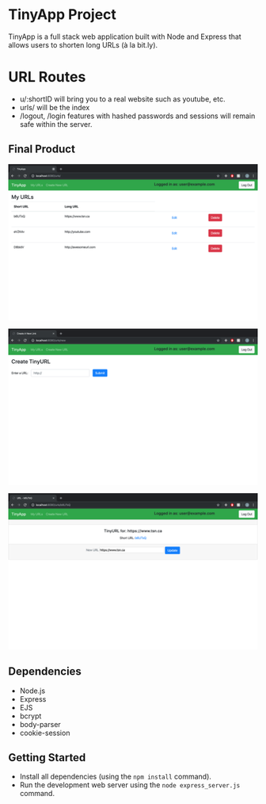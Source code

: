 # TinyApp Project

TinyApp is a full stack web application built with Node and Express that allows users to shorten long URLs (à la bit.ly).

# URL Routes

- u/:shortID will bring you to a real website such as youtube, etc.
- urls/ will be the index
- /logout, /login features with hashed passwords and sessions will remain safe within the server.
## Final Product
!["All URLs that a user owns"](https://github.com/james-truong/tinyapp/blob/master/docs/index.png?raw=true)

!["Adding a tinyURL"](https://github.com/james-truong/tinyapp/blob/master/docs/add.png?raw=true)

!["Edit a link"](https://github.com/james-truong/tinyapp/blob/master/docs/edit.png?raw=true)

## Dependencies

- Node.js
- Express
- EJS
- bcrypt
- body-parser
- cookie-session

## Getting Started

- Install all dependencies (using the `npm install` command).
- Run the development web server using the `node express_server.js` command.